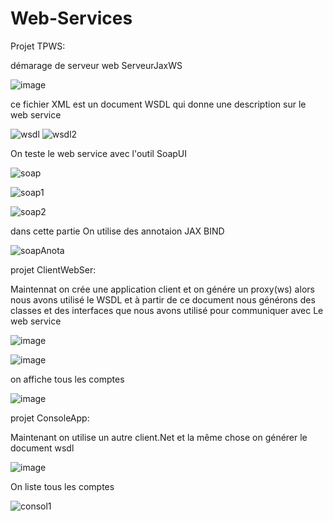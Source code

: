 # Web-Services

Projet TPWS:

démarage de serveur web ServeurJaxWS

![image](https://user-images.githubusercontent.com/102218192/163495158-b912b35e-ce2c-4651-821e-508a28978696.png)

ce fichier XML est un document WSDL qui donne une description sur le web service 

![wsdl](https://user-images.githubusercontent.com/102218192/163495304-bf27d495-f4e9-4a78-8a24-cd16d592362a.PNG)
![wsdl2](https://user-images.githubusercontent.com/102218192/163495308-0341bdbe-a928-4cdd-a00f-330619690f9a.PNG)

On teste le web service avec l'outil SoapUI

![soap](https://user-images.githubusercontent.com/102218192/163495562-39b2fc7f-f5f2-4d4a-aceb-cc20a0123d55.PNG)

![soap1](https://user-images.githubusercontent.com/102218192/163495625-2902f536-0e76-44c3-9b94-5d095bf23939.PNG)

![soap2](https://user-images.githubusercontent.com/102218192/163495641-feada605-70cb-4acc-8b4c-b439fb6f67ff.PNG)

dans cette partie On utilise des annotaion JAX BIND

![soapAnota](https://user-images.githubusercontent.com/102218192/163496555-383e350b-84da-49e2-a21a-2978ad1302c8.PNG)

projet ClientWebSer:

Maintennat on crée une application client et on génére un proxy(ws) alors nous avons utilisé le WSDL et à partir de ce document nous générons des classes et des interfaces que nous avons utilisé pour communiquer avec Le web service

![image](https://user-images.githubusercontent.com/102218192/163496714-6c8f6386-40ce-499a-9043-4a8de2909457.png)

![image](https://user-images.githubusercontent.com/102218192/163497097-147fa7ab-05d7-4212-bc83-d2e6818f0a59.png)

on affiche tous les comptes 

![image](https://user-images.githubusercontent.com/102218192/163497532-4cf6e00c-3153-425b-9655-57e633245729.png)

projet ConsoleApp:

Maintenant on utilise un autre client.Net et la même chose on générer le document wsdl

![image](https://user-images.githubusercontent.com/102218192/163498082-e7623d50-1250-4c2d-8a6e-8811227fd461.png)

On liste tous les comptes 

![consol1](https://user-images.githubusercontent.com/102218192/163498247-99f3130d-7f31-4875-a922-b1398f1c11ab.PNG)



